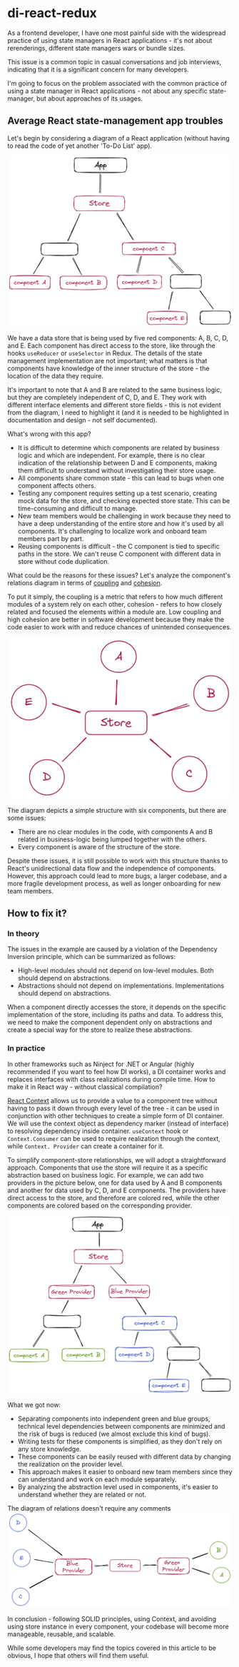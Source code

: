 # di-react-redux

As a frontend developer, I have one most painful side with the widespread practice of using state managers in React 
applications - it's not about rerenderings, different state managers wars or bundle sizes.

This issue is a common topic in casual conversations and job interviews, indicating that it is a significant concern 
for many developers.

I'm going to focus on the problem associated with the common practice of using a state manager in React 
applications - not about any specific state-manager, but about approaches of its usages.

## Average React state-management app troubles

Let's begin by considering a diagram of a React application (without having to read the code of yet 
another 'To-Do List' app).

![arbitrary react app using store diagram](img/before_tree.png)

We have a data store that is being used by five red components: A, B, C, D, and E. Each component has direct access 
to the store, like through the hooks `useReducer` or `useSelector` in Redux. The details of the state management
implementation are not important; what matters is that components have knowledge of the inner structure of the 
store - the location of the data they require.

It's important to note that A and B are related to the same business logic, but they are completely independent of C,
D, and E. They work with different interface elements and different store fields - this is not evident from the 
diagram, I need to highlight it (and it is needed to be highlighted in documentation and design - not self documented).

What's wrong with this app?
* It is difficult to determine which components are related by business logic and which are independent. For example, 
  there is no clear indication of the relationship between D and  E components, making them difficult to understand 
  without investigating their store usage.
* All components share common state - this can lead to bugs when one component affects others.
* Testing any component requires setting up a test scenario, creating mock data for the store, and checking expected 
  store state. This can be time-consuming and difficult to manage.
* New team members would be challenging in work because they need to have a deep understanding of the entire store and 
  how it's used by all components. It's challenging to localize work and onboard team members part by part.
* Reusing components is difficult - the C component is tied to specific paths in the store. We can't reuse C 
  component with different data in store without code duplication.

What could be the reasons for these issues? Let's analyze the component's relations diagram in terms of 
[coupling](https://en.wikipedia.org/wiki/Coupling_(computer_programming)) and 
[cohesion](https://en.wikipedia.org/wiki/Cohesion_(computer_science)).

To put it simply, the coupling is a metric that refers to how much different modules of a system rely on each other, 
cohesion - refers to how closely related and focused the elements within a module are. Low coupling and high cohesion
are better in software development because they make the code easier to work with and reduce chances of unintended 
consequences.

![arbitrary react app relations diagram](img/before_relations.png)

The diagram depicts a simple structure with six components, but there are some issues:
* There are no clear modules in the code, with components A and B related in business-logic being lumped together
  with the others.
* Every component is aware of the structure of the store.

Despite these issues, it is still possible to work with this structure thanks to React's unidirectional data flow 
and the independence of components. However, this approach could lead to more bugs, a larger codebase, and a more 
fragile development process, as well as longer onboarding for new team members.

## How to fix it?

### In theory 
The issues in the example are caused by a violation of the Dependency Inversion principle, which can be summarized 
as follows:

* High-level modules should not depend on low-level modules. Both should depend on abstractions.
* Abstractions should not depend on implementations. Implementations should depend on abstractions.

When a component directly accesses the store, it depends on the specific implementation of the store, including its 
paths and data. To address this, we need to make the component dependent only on abstractions and create a special 
way for the store to realize these abstractions.

### In practice

In other frameworks such as Ninject for .NET or Angular (highly recommended if you want to feel how DI works), a DI 
container works and replaces interfaces with class realizations during compile time.
How to make it in React way - without classical compilation?

[React Context](https://react.dev/learn/passing-data-deeply-with-context) allows us to provide a value to a
component tree without having to pass it down through every level of the tree - it can be used in conjunction with 
other techniques to create a simple form of DI container.
We will use the context object as dependency marker (instead of interface) to resolving dependency inside container.
`useContext` hook or `Context.Consumer` can be used to require realization through the context, while `Context.
Provider` can create a container for it.

To simplify component-store relationships, we will adopt a straightforward approach. Components that use the store will
require it as a specific abstraction based on business logic. For example, we can add two providers in the picture 
below, one for data used by A and B components and another for data used by C, D, and E components. The providers have 
direct access to the store, and therefore are colored red, while the other components are colored based on the 
corresponding provider.

![react app tree with providers diagram](img/after_tree.png)

What we got now:
* Separating components into independent green and blue groups, technical level dependencies between components are 
minimized and the risk of bugs is reduced (we almost exclude this kind of bugs).
* Writing tests for these components is simplified, as they don't rely on any store knowledge.
* These components can be easily reused with different data by changing the realization on the provider level.
* This approach makes it easier to onboard new team members since they can understand and work on each module 
  separately.
* By analyzing the abstraction level used in components, it's easier to understand whether they are related or not.

The diagram of relations doesn't require any comments
![react app relations diagram](img/after_relations.png)

In conclusion - following SOLID principles, using Context, and avoiding using store instance in every component, your 
codebase will become more manageable, reusable, and scalable.

While some developers may find the topics covered in this article to be obvious, I hope that others 
will find them useful.